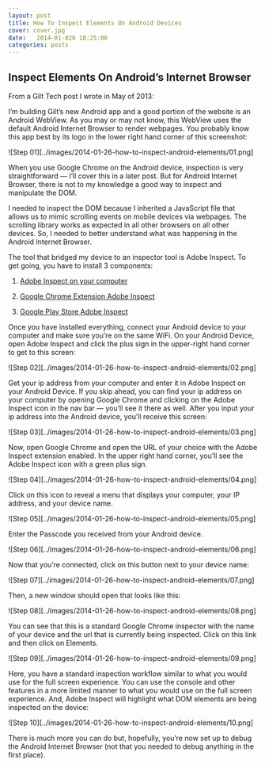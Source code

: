 ```yaml
---
layout: post
title: How To Inspect Elements On Android Devices
cover: cover.jpg
date:   2014-01-026 18:25:00
categories: posts
---
```


## Inspect Elements On Android’s Internet Browser

From a Gilt Tech post I wrote in May of 2013:

I’m building Gilt’s new Android app and a good portion of the website is an Android WebView. As you may or may not know, this WebView uses the default Android Internet Browser to render webpages. You probably know this app best by its logo in the lower right hand corner of this screenshot:

![Step 01][../images/2014-01-26-how-to-inspect-android-elements/01.png]

When you use Google Chrome on the Android device, inspection is very straightforward — I’ll cover this in a later post. But for Android Internet Browser, there is not to my knowledge a good way to inspect and manipulate the DOM.

I needed to inspect the DOM because I inherited a JavaScript file that allows us to mimic scrolling events on mobile devices via webpages. The scrolling library works as expected in all other browsers on all other devices. So, I needed to better understand what was happening in the Android Internet Browser.

The tool that bridged my device to an inspector tool is Adobe Inspect. To get going, you have to install 3 components:

1. [Adobe Inspect on your computer](http://html.adobe.com/edge/inspect/)

2. [Google Chrome Extension Adobe Inspect](https://chrome.google.com/webstore/detail/adobe-edge-inspect/ijoeapleklopieoejahbpdnhkjjgddem?hl=en)

3. [Google Play Store Adobe Inspect](https://play.google.com/store/apps/details?id=com.adobe.shadow.android&hl=en)

Once you have installed everything, connect your Android device to your computer and make sure you’re on the same WiFi. On your Android Device, open Adobe Inspect and click the plus sign in the upper-right hand corner to get to this screen:

![Step 02][../images/2014-01-26-how-to-inspect-android-elements/02.png]

Get your ip address from your computer and enter it in Adobe Inspect on your Android Device. If you skip ahead, you can find your ip address on your computer by opening Google Chrome and clicking on the Adobe Inspect icon in the nav bar — you’ll see it there as well. After you input your ip address into the Android device, you’ll receive this screen:

![Step 03][../images/2014-01-26-how-to-inspect-android-elements/03.png]

Now, open Google Chrome and open the URL of your choice with the Adobe Inspect extension enabled. In the upper right hand corner, you’ll see the Adobe Inspect icon with a green plus sign.

![Step 04][../images/2014-01-26-how-to-inspect-android-elements/04.png]

Click on this icon to reveal a menu that displays your computer, your IP address, and your device name.

![Step 05][../images/2014-01-26-how-to-inspect-android-elements/05.png]

Enter the Passcode you received from your Android device.

![Step 06][../images/2014-01-26-how-to-inspect-android-elements/06.png]

Now that you’re connected, click on this button next to your device name:

![Step 07][../images/2014-01-26-how-to-inspect-android-elements/07.png]

Then, a new window should open that looks like this:

![Step 08][../images/2014-01-26-how-to-inspect-android-elements/08.png]

You can see that this is a standard Google Chrome inspector with the name of your device and the url that is currently being inspected. Click on this link and then click on Elements.

![Step 09][../images/2014-01-26-how-to-inspect-android-elements/09.png]

Here, you have a standard inspection workflow similar to what you would use for the full screen experience. You can use the console and other features in a more limited manner to what you would use on the full screen experience. And, Adobe Inspect will highlight what DOM elements are being inspected on the device:

![Step 10][../images/2014-01-26-how-to-inspect-android-elements/10.png]

There is much more you can do but, hopefully, you’re now set up to debug the Android Internet Browser (not that you needed to debug anything in the first place).